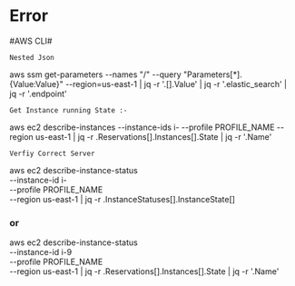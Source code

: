 # Error


#AWS CLI#
```
Nested Json
```
aws ssm get-parameters --names "/<name>" --query "Parameters[*].{Value:Value}" --region=us-east-1 | jq -r '.[].Value' | jq -r '.elastic_search' | jq -r '.endpoint'

```
Get Instance running State :-
```
aws ec2 describe-instances   --instance-ids i-<ID>   --profile PROFILE_NAME   --region us-east-1 |  jq -r .Reservations[].Instances[].State | jq -r '.Name'

```
Verfiy Correct Server
```
aws ec2 describe-instance-status \
  --instance-id i-<ID> \
  --profile PROFILE_NAME \
  --region us-east-1 | jq -r .InstanceStatuses[].InstanceState[]
### or ###
aws ec2 describe-instance-status \
  --instance-id i-<ID>9 \
  --profile PROFILE_NAME \
  --region us-east-1 | jq -r .Reservations[].Instances[].State | jq -r '.Name' 
